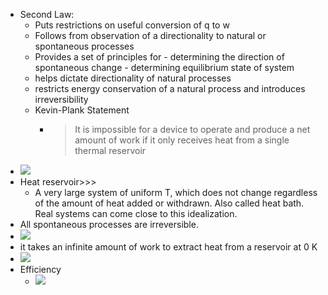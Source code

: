 - Second Law:
    - Puts restrictions on useful conversion of q to w
    - Follows from observation of a directionality to natural or spontaneous processes
    - Provides a set of principles for - determining the direction of spontaneous change - determining equilibrium state of system  
    - helps dictate directionality of natural processes
    - restricts energy conservation of a natural process and introduces irreversibility
    - Kevin-Plank Statement
        - > It is impossible for a device to operate and produce a net amount of work if it only receives heat from a single thermal reservoir
- ![](https://remnote-user-data.s3.amazonaws.com/A6dcUnQZn7sWaw8QlEV2tBbY44jBJ2NlKRjGIDJVCmcbJlBNyOwuk7SJYkLOy5skexXgZBtxBpHSEX9kpS4SYCa4yt3pi0sOUWzoKizARPUR1JmgrNm7GSrgkc1nMY74.png) 
- Heat reservoir>>>
    - A very large system of uniform T, which does not change regardless of the amount of heat added or withdrawn. Also called heat bath. Real systems can come close to this idealization.   
- All spontaneous processes are irreversible.
- ![](https://remnote-user-data.s3.amazonaws.com/iDpVrjgFpe52t4b7_f-poWYGfXvh09aeaAHJb5au-qAoUP9Lg0kPZa2DIu-vUKXpwq3GfTkG29c7xsBZ-KGCB2cYxYQiGwDIFFM59-xwGBtK0YqexbjWUt6pJoaMhH7E.png) 
- it takes an infinite amount of work to extract heat from a reservoir at 0 K
- ![](https://remnote-user-data.s3.amazonaws.com/vQoIcn_Lv_n0-FCpAdJVeR320QCPeafgtcB3LtFgtS9zelt3F1NY8zfJ19VQxU7tq4R_GLmtwOw1uXtIbfdURHxIuI_7yJComNtAXSAuU2ur_FLc7c_dUiMU8ILPLuk5.png)
- Efficiency
    - ![](https://remnote-user-data.s3.amazonaws.com/UVO1BD3EYvKOsL8Bk9jT01VnPY87xHstkpGqLaoqMfc47jvjC-2iv4Y0vx0vWysywEF96rpEhrbrSLO0_YTcDFXQDqtWaBBmuP_0MCuKtsMlDow2lUG17BLhnhVkO95q.png) 
